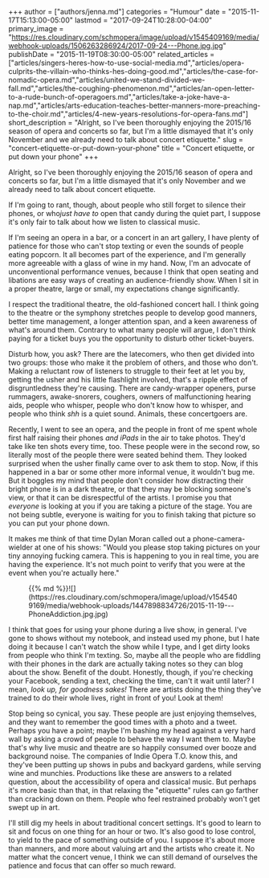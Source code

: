 +++
author = ["authors/jenna.md"]
categories = "Humour"
date = "2015-11-17T15:13:00-05:00"
lastmod = "2017-09-24T10:28:00-04:00"
primary_image = "https://res.cloudinary.com/schmopera/image/upload/v1545409169/media/webhook-uploads/1506263286924/2017-09-24---Phone.jpg.jpg"
publishDate = "2015-11-19T08:30:00-05:00"
related_articles = ["articles/singers-heres-how-to-use-social-media.md","articles/opera-culprits-the-villain-who-thinks-hes-doing-good.md","articles/the-case-for-nomadic-opera.md","articles/united-we-stand-divided-we-fall.md","articles/the-coughing-phenomenon.md","articles/an-open-letter-to-a-rude-bunch-of-operagoers.md","articles/take-a-joke-have-a-nap.md","articles/arts-education-teaches-better-manners-more-preaching-to-the-choir.md","articles/4-new-years-resolutions-for-opera-fans.md"]
short_description = "Alright, so I&#039;ve been thoroughly enjoying the 2015/16 season of opera and concerts so far, but I&#039;m a little dismayed that it&#039;s only November and we already need to talk about concert etiquette."
slug = "concert-etiquette-or-put-down-your-phone"
title = "Concert etiquette, or put down your phone"
+++

Alright, so I've been thoroughly enjoying the 2015/16 season of opera and concerts so far, but I'm a little dismayed that it's only November and we already need to talk about concert etiquette.

If I'm going to rant, though, about people who still forget to silence their phones, or who*just have to* open that candy during the quiet part, I suppose it's only fair to talk about how we listen to classical music.

If I'm seeing an opera in a bar, or a concert in an art gallery, I have plenty of patience for those who can't stop texting or even the sounds of people eating popcorn. It all becomes part of the experience, and I'm generally more agreeable with a glass of wine in my hand. Now, I'm an advocate of unconventional performance venues, because I think that open seating and libations are easy ways of creating an audience-friendly show. When I sit in a proper theatre, large or small, my expectations change significantly.

I respect the traditional theatre, the old-fashioned concert hall. I think going to the theatre or the symphony stretches people to develop good manners, better time management, a longer attention span, and a keen awareness of what's around them. Contrary to what many people will argue, I don't think paying for a ticket buys you the opportunity to disturb other ticket-buyers.

Disturb how, you ask? There are the latecomers, who then get divided into two groups: those who make it the problem of others, and those who don't. Making a reluctant row of listeners to struggle to their feet at let you by, getting the usher and his little flashlight involved, that's a ripple effect of disgruntledness they're causing. There are candy-wrapper openers, purse rummagers, awake-snorers, coughers, owners of malfunctioning hearing aids, people who whisper, people who don't know how to whisper, and people who think *shh* is a quiet sound. Animals, these concertgoers are.

Recently, I went to see an opera, and the people in front of me spent whole first half raising their phones *and iPads* in the air to take photos. They'd take like ten shots every time, too. These people were in the second row, so literally most of the people there were seated behind them. They looked surprised when the usher finally came over to ask them to stop. Now, if this happened in a bar or some other more informal venue, it wouldn't bug me. But it boggles my mind that people don't consider how distracting their bright phone is in a dark theatre, or that they may be blocking someone's view, or that it can be disrespectful of the artists. I promise you that *everyone* is looking at you if you are taking a picture of the stage. You are not being subtle, everyone is waiting for you to finish taking that picture so you can put your phone down.

It makes me think of that time Dylan Moran called out a phone-camera-wielder at one of his shows: "Would you please stop taking pictures on your tiny annoying fucking camera. This is happening to you in real time, you are having the experience. It's not much point to verify that you were at the event when you're actually here."

<figure data-type="image">{{% md %}}![](https://res.cloudinary.com/schmopera/image/upload/v1545409169/media/webhook-uploads/1447898834726/2015-11-19---PhoneAddiction.jpg.jpg)
</figure>

I think that goes for using your phone during a live show, in general. I've gone to shows without my notebook, and instead used my phone, but I hate doing it because I can't watch the show while I type, and I get dirty looks from people who think I'm texting. So, maybe all the people who are fiddling with their phones in the dark are actually taking notes so they can blog about the show. Benefit of the doubt. Honestly, though, if you're checking your Facebook, sending a text, checking the time, can't it wait until later? I mean, *look up, for goodness sakes!* There are artists doing the thing they've trained to do their whole lives, right in front of you! Look at them!

Stop being so cynical, you say. These people are just enjoying themselves, and they want to remember the good times with a photo and a tweet. Perhaps you have a point; maybe I'm bashing my head against a very hard wall by asking a crowd of people to behave the way I want them to. Maybe that's why live music and theatre are so happily consumed over booze and background noise. The companies of Indie Opera T.O. know this, and they've been putting up shows in pubs and backyard gardens, while serving wine and munchies. Productions like these are answers to a related question, about the accessibility of opera and classical music. But perhaps it's more basic than that, in that relaxing the "etiquette" rules can go farther than cracking down on them. People who feel restrained probably won't get swept up in art.

I'll still dig my heels in about traditional concert settings. It's good to learn to sit and focus on one thing for an hour or two. It's also good to lose control, to yield to the pace of something outside of you. I suppose it's about more than manners, and more about valuing art and the artists who create it. No matter what the concert venue, I think we can still demand of ourselves the patience and focus that can offer so much reward.
